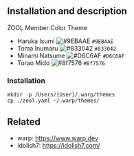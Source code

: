 

## Installation and description
ŹOOĻ Member Color Theme

- Haruka Isumi ![#9EBAAE](https://placehold.co/15x15/9EBAAE/9EBAAE.png) `#9EBAAE`
- Toma Inumaru ![#833042](https://placehold.co/15x15/833042/833042.png) `#833042`
- Minami Natsume ![#D6C6AF](https://placehold.co/15x15/D6C6AF/D6C6AF.png) `#D6C6AF`
- Torao Mido ![#8f7576](https://placehold.co/15x15/8f7576/8f7576.png) `#8f7576`


### Installation

```
mkdir -p /Users/{User}/.warp/themes   
cp ./zool.yaml ~/.warp/themes/
```

## Related
- warp: https://www.warp.dev
- idolish7: https://idolish7.com/